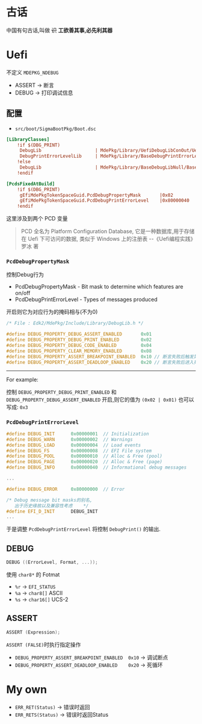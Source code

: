 # 古话

中国有句古话,叫做 ~~识~~ **工欲善其事,必先利其器**

# Uefi

不定义 `MDEPKG_NDEBUG`

- ASSERT -> 断言
- DEBUG -> 打印调试信息

## 配置

- `src/boot/SigmaBootPkg/Boot.dsc`

```ini
[LibraryClasses]
    !if $(DBG_PRINT)
     DebugLib                    | MdePkg/Library/UefiDebugLibConOut/UefiDebugLibConOut.inf
     DebugPrintErrorLevelLib     | MdePkg/Library/BaseDebugPrintErrorLevelLib/BaseDebugPrintErrorLevelLib.inf
    !else
     DebugLib                    | MdePkg/Library/BaseDebugLibNull/BaseDebugLibNull.inf
    !endif

[PcdsFixedAtBuild]
    !if $(DBG_PRINT)
     gEfiMdePkgTokenSpaceGuid.PcdDebugPropertyMask       |0x02
     gEfiMdePkgTokenSpaceGuid.PcdDebugPrintErrorLevel    |0x80000040
    !endif
```

这里涉及到两个 PCD 变量

> PCD 全名为 Platform Configuration Database, 它是一种数据库,用于存储在 Uefi 下可访问的数据,
> 类似于 Windows 上的注册表                                --《Uefi编程实践》 罗冰 著

### `PcdDebugPropertyMask`

控制Debug行为

* PcdDebugPropertyMask - Bit mask to determine which features are on/off
* PcdDebugPrintErrorLevel - Types of messages produced

开启则它为对应行为的掩码相与(不为0)

```c++
/* File : Edk2/MdePkg/Include/Library/DebugLib.h */

#define DEBUG_PROPERTY_DEBUG_ASSERT_ENABLED       0x01
#define DEBUG_PROPERTY_DEBUG_PRINT_ENABLED        0x02
#define DEBUG_PROPERTY_DEBUG_CODE_ENABLED         0x04
#define DEBUG_PROPERTY_CLEAR_MEMORY_ENABLED       0x08
#define DEBUG_PROPERTY_ASSERT_BREAKPOINT_ENABLED  0x10 // 断言失败后触发第3号异常 (#BP)
#define DEBUG_PROPERTY_ASSERT_DEADLOOP_ENABLED    0x20 // 断言失败后进入死循环, 实际断点优先
```

---

For example:

控制 `DEBUG_PROPERTY_DEBUG_PRINT_ENABLED` 和 `DEBUG_PROPERTY_DEBUG_ASSERT_ENABLED` 开启,则它的值为 `(0x02 | 0x01)` 也可以写成: `0x3`

### `PcdDebugPrintErrorLevel`

```c++
#define DEBUG_INIT      0x00000001  // Initialization
#define DEBUG_WARN      0x00000002  // Warnings
#define DEBUG_LOAD      0x00000004  // Load events
#define DEBUG_FS        0x00000008  // EFI File system
#define DEBUG_POOL      0x00000010  // Alloc & Free (pool)
#define DEBUG_PAGE      0x00000020  // Alloc & Free (page)
#define DEBUG_INFO      0x00000040  // Informational debug messages

...

#define DEBUG_ERROR     0x80000000  // Error

/* Debug message bit masks的别名,
   出于历史缘故以及兼容性考虑    */
#define EFI_D_INIT      DEBUG_INIT
...

```

于是调整 `PcdDebugPrintErrorLevel` 将控制 `DebugPrint()` 的输出.

## DEBUG

```c++
DEBUG ((ErrorLevel, Format, ...));
```

使用 `char8*` 的 Fotmat

- `%r` -> `EFI_STATUS`
- `%a` -> `char8[]` ASCII
- `%s` -> `char16[]` UCS-2

## ASSERT

```c++
ASSERT (Expression);
```

`ASSERT (FALSE)`时执行指定操作

- `DEBUG_PROPERTY_ASSERT_BREAKPOINT_ENABLED  0x10` -> 调试断点
- `DEBUG_PROPERTY_ASSERT_DEADLOOP_ENABLED    0x20` -> 死循环

# My own

- `ERR_RET(Status)` -> 错误时返回
- `ERR_RETS(Status)` -> 错误时返回Status

